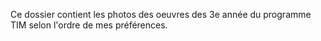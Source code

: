 Ce dossier contient les photos des oeuvres des 3e année du programme TIM selon l'ordre de mes préférences.
